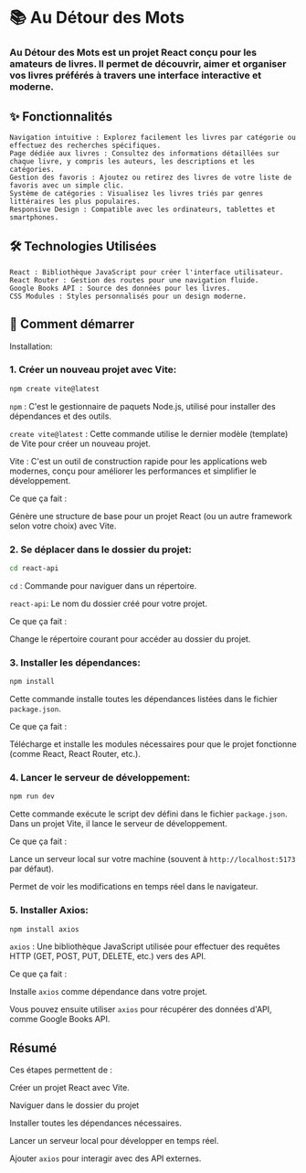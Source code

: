 # 📚 Au Détour des Mots

### Au Détour des Mots est un projet React conçu pour les amateurs de livres. Il permet de découvrir, aimer et organiser vos livres préférés à travers une interface interactive et moderne.

## ✨ Fonctionnalités

    Navigation intuitive : Explorez facilement les livres par catégorie ou effectuez des recherches spécifiques.
    Page dédiée aux livres : Consultez des informations détaillées sur chaque livre, y compris les auteurs, les descriptions et les catégories.
    Gestion des favoris : Ajoutez ou retirez des livres de votre liste de favoris avec un simple clic.
    Système de catégories : Visualisez les livres triés par genres littéraires les plus populaires.
    Responsive Design : Compatible avec les ordinateurs, tablettes et smartphones.

## 🛠️ Technologies Utilisées

    React : Bibliothèque JavaScript pour créer l'interface utilisateur.
    React Router : Gestion des routes pour une navigation fluide.
    Google Books API : Source des données pour les livres.
    CSS Modules : Styles personnalisés pour un design moderne.

## 🚀 Comment démarrer

Installation:

### 1. Créer un nouveau projet avec Vite:
```bash
npm create vite@latest
```
`npm` : C'est le gestionnaire de paquets Node.js, utilisé pour installer des dépendances et des outils.

`create vite@latest` : Cette commande utilise le dernier modèle (template) de Vite pour créer un nouveau projet.

Vite : C'est un outil de construction rapide pour les applications web modernes, conçu pour améliorer les performances et simplifier le développement.

Ce que ça fait :

Génère une structure de base pour un projet React (ou un autre framework selon votre choix) avec Vite.

### 2. Se déplacer dans le dossier du projet:
```bash
cd react-api
```
`cd` : Commande pour naviguer dans un répertoire.

`react-api`: Le nom du dossier créé pour votre projet.

Ce que ça fait :

Change le répertoire courant pour accéder au dossier du projet.

### 3. Installer les dépendances:
```bash
npm install
```

Cette commande installe toutes les dépendances listées dans le fichier `package.json`.

Ce que ça fait :

Télécharge et installe les modules nécessaires pour que le projet fonctionne (comme React, React Router, etc.).

### 4. Lancer le serveur de développement:
```bash
npm run dev
```
Cette commande exécute le script dev défini dans le fichier `package.json`. Dans un projet Vite, il lance le serveur de développement.

Ce que ça fait :

Lance un serveur local sur votre machine (souvent à `http://localhost:5173` par défaut).

Permet de voir les modifications en temps réel dans le navigateur.

### 5. Installer Axios:
```bash
npm install axios
```
`axios` : Une bibliothèque JavaScript utilisée pour effectuer des requêtes HTTP (GET, POST, PUT, DELETE, etc.) vers des API.

Ce que ça fait :

Installe `axios` comme dépendance dans votre projet.

Vous pouvez ensuite utiliser `axios` pour récupérer des données d'API, comme Google Books API.

## Résumé

Ces étapes permettent de :

Créer un projet React avec Vite.

Naviguer dans le dossier du projet

Installer toutes les dépendances nécessaires.

Lancer un serveur local pour développer en temps réel.

Ajouter `axios` pour interagir avec des API externes.

